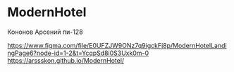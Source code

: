 # ModernHotel
Кононов Арсений пи-128

https://www.figma.com/file/E0UFZJW9ONz7q9igckFj8p/ModernHotelLandingPage6?node-id=1-2&t=YcqpSd8i0S3Uxk0m-0
https://arssskon.github.io/ModernHotel/
